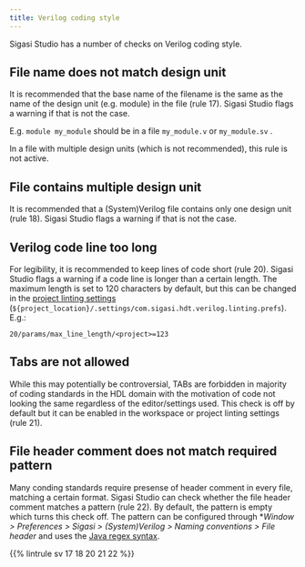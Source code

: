 ```yaml
---
title: Verilog coding style
---
```


Sigasi Studio has a number of checks on Verilog coding style.

## File name does not match design unit

It is recommended that the base name of the filename is the same as the name of the design unit (e.g. module) in the file (rule 17). Sigasi Studio flags a warning if that is not the case.

E.g. `module my_module` should be in a file `my_module.v` or `my_module.sv` .

In a file with multiple design units (which is not recommended), this rule is not active.

## File contains multiple design unit

It is recommended that a (System)Verilog file contains only one design unit (rule 18). Sigasi Studio flags a warning if that is not the case.

## Verilog code line too long

For legibility, it is recommended to keep lines of code short (rule 20). Sigasi Studio flags a warning if a code line is longer
than a certain length. The maximum length is set to 120 characters by default, but this can be changed in the
[project linting settings](/manual/linting/#project-specific-linting-settings) (`${project_location}/.settings/com.sigasi.hdt.verilog.linting.prefs`). E.g.:

```
20/params/max_line_length/<project>=123
```

## Tabs are not allowed

While this may potentially be controversial, TABs are forbidden in majority of coding standards in the HDL domain with the motivation
of code not looking the same regardless of the editor/settings used. This check is off by default but it can be enabled in
the workspace or project linting settings (rule 21).

## File header comment does not match required pattern

Many conding standards require presense of header comment in every file, matching a certain format. Sigasi Studio can check whether the file
header comment matches a pattern (rule 22). By default, the pattern is empty which turns this check off.
The pattern can be configured through **Window > Preferences > Sigasi > (System)Verilog > Naming conventions > File header* and uses
the [Java regex syntax](https://docs.oracle.com/javase/8/docs/api/index.html?java/util/regex/Pattern.html).


{{% lintrule sv 17 18 20 21 22 %}}
